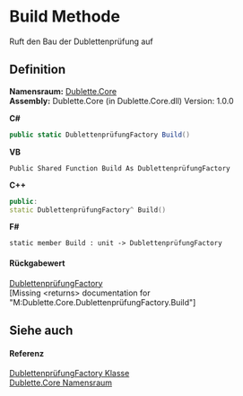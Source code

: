 # Build Methode


Ruft den Bau der Dublettenprüfung auf



## Definition
**Namensraum:** <a href="dc542d58-7cb6-5365-cce9-cfa395b16559">Dublette.Core</a>  
**Assembly:** Dublette.Core (in Dublette.Core.dll) Version: 1.0.0

**C#**
``` C#
public static DublettenprüfungFactory Build()
```
**VB**
``` VB
Public Shared Function Build As DublettenprüfungFactory
```
**C++**
``` C++
public:
static DublettenprüfungFactory^ Build()
```
**F#**
``` F#
static member Build : unit -> DublettenprüfungFactory 
```



#### Rückgabewert
<a href="1942b44b-2dc6-15e8-c4a1-9df762c4f43b">DublettenprüfungFactory</a>  
\[Missing &lt;returns&gt; documentation for "M:Dublette.Core.DublettenprüfungFactory.Build"\]

## Siehe auch


#### Referenz
<a href="1942b44b-2dc6-15e8-c4a1-9df762c4f43b">DublettenprüfungFactory Klasse</a>  
<a href="dc542d58-7cb6-5365-cce9-cfa395b16559">Dublette.Core Namensraum</a>  
